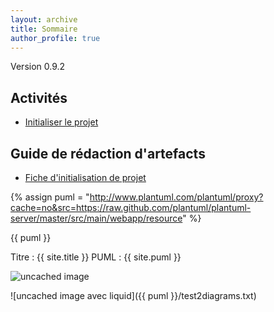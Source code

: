 ```yaml
---
layout: archive
title: Sommaire
author_profile: true
---
```

Version 0.9.2

## Activités
 - [Initialiser le projet](activites/initialiser-projet.html)
 
## Guide de rédaction d'artefacts
 - [Fiche d'initialisation de projet](artefacts/fiche-initialisation-projet.html)

{% assign puml = "http://www.plantuml.com/plantuml/proxy?cache=no&src=https://raw.github.com/plantuml/plantuml-server/master/src/main/webapp/resource" %}

{{ puml }}

Titre : {{ site.title }}
PUML : {{ site.puml }}

![uncached image](http://www.plantuml.com/plantuml/proxy?cache=no&src=https://raw.github.com/plantuml/plantuml-server/master/src/main/webapp/resource/test2diagrams.txt)

![uncached image avec liquid]({{ puml }}/test2diagrams.txt)
